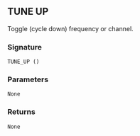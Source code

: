 ## TUNE UP

Toggle (cycle down) frequency or channel.


### Signature

`TUNE_UP ()`


### Parameters

`None`


### Returns

`None`
